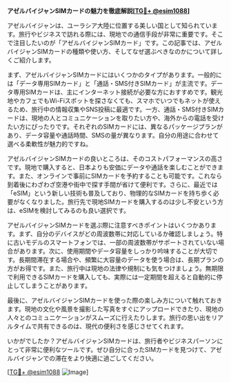 **アゼルバイジャンSIMカードの魅力を徹底解説[[TG💪+ @esim1088](https://t.me/s/esim1088)]**

アゼルバイジャンは、ユーラシア大陸に位置する美しい国として知られています。旅行やビジネスで訪れる際には、現地での通信手段が非常に重要です。そこで注目したいのが「アゼルバイジャンSIMカード」です。この記事では、アゼルバイジャンSIMカードの種類や使い方、そしてなぜ選ぶべきなのかについて詳しくご紹介します。

まず、アゼルバイジャンSIMカードにはいくつかのタイプがあります。一般的には「データ専用SIMカード」と「通話・SMS付きSIMカード」が主流です。データ専用SIMカードは、主にインターネット接続が必要な方におすすめです。観光地やカフェでもWi-Fiスポットを探さなくても、スマホでいつでもネットが使えるため、旅行中の情報収集やSNS投稿に最適です。一方、通話・SMS付きSIMカードは、現地の人とコミュニケーションを取りたい方や、海外からの電話を受けたい方にぴったりです。それぞれのSIMカードには、異なるパッケージプランがあり、データ容量や通話時間、SMSの量が異なります。自分の用途に合わせて選べる柔軟性が魅力的ですね。

アゼルバイジャンSIMカードの良いところは、そのコストパフォーマンスの高さです。現地で購入すると、日本よりも安価にデータや通話を楽しむことができます。また、オンラインで事前にSIMカードを予約することも可能です。これなら到着後にわざわざ空港や街中で探す手間が省けて便利です。さらに、最近では「eSIM」という新しい技術も普及しており、物理的なSIMカードを持ち歩く必要がなくなりました。旅行先で現地SIMカードを購入するのは少し不安という方は、eSIMを検討してみるのも良い選択です。

アゼルバイジャンSIMカードを選ぶ際に注意すべきポイントはいくつかあります。まず、自分のデバイスがどの周波数帯に対応しているか確認しましょう。特に古いモデルのスマートフォンでは、一部の周波数帯がサポートされていない場合があります。次に、使用期間やデータ容量をしっかり吟味することが大切です。長期間滞在する場合や、頻繁に大容量のデータを使う場合は、長期プランの方がお得です。また、旅行中は現地の法律や規制にも気をつけましょう。無期限で利用できるSIMカードを購入しても、実際には一定期間を超えると自動的に停止してしまうことがあります。

最後に、アゼルバイジャンSIMカードを使った際の楽しみ方について触れておきます。現地の文化や風景を撮影した写真をすぐにアップロードできたり、現地の人々とのコミュニケーションがスムーズに行えたりします。旅行の思い出をリアルタイムで共有できるのは、現代の便利さを感じさせてくれます。

いかがでしたか？アゼルバイジャンSIMカードは、旅行者やビジネスパーソンにとって非常に便利なツールです。ぜひ自分に合ったSIMカードを見つけて、アゼルバイジャンでの滞在をより快適に過ごしてください。

[[TG💪+ @esim1088](https://t.me/s/esim1088) ![Image](https://i.postimg.cc/Y0z9fWf4/image.png)]